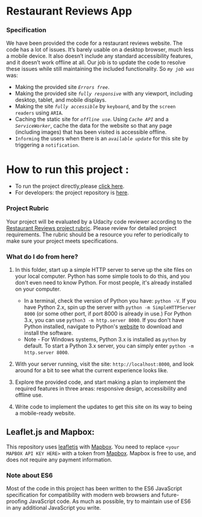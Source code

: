 # Restaurant Reviews App

### Specification
We have been provided the code for a restaurant reviews website. The code has a lot of issues. It’s barely usable on a desktop browser, much less a mobile device. It also doesn’t include any standard accessibility features, and it doesn’t work offline at all. Our job is to update the code to resolve these issues while still maintaining the included functionality. So _`my job was`_ was:

 - Making the provided site _`Errors free`_.
 - Making the provided site _`fully responsive`_ with any viewport, including desktop, tablet, and mobile displays.
 - Making the site _`fully accessible`_ by `keyboard`, and by the `screen readers` using `ARIA`.
 - Caching the static site for _`offline use`_. Using _`Cache API`_ and a _`ServiceWorker`_, cache the data for the website so that any page (including images) that has been visited is accessible offline.
 - `Informing` the users when there is an _`available update`_ for this site by triggering a `notification`.

# How to run this project :
 - To run the project directly,please [click here](https://danny-mousa.github.io/rest-rev-stg1/).
 - For developers: the project repository is [here](https://github.com/Danny-Mousa/rest-rev-stg1).

### Project Rubric

Your project will be evaluated by a Udacity code reviewer according to the [Restaurant Reviews project rubric](https://review.udacity.com/#!/rubrics/1090/view). Please review for detailed project requirements. The rubric should be a resource you refer to periodically to make sure your project meets specifications.

### What do I do from here?

1. In this folder, start up a simple HTTP server to serve up the site files on your local computer. Python has some simple tools to do this, and you don't even need to know Python. For most people, it's already installed on your computer.

    * In a terminal, check the version of Python you have: `python -V`. If you have Python 2.x, spin up the server with `python -m SimpleHTTPServer 8000` (or some other port, if port 8000 is already in use.) For Python 3.x, you can use `python3 -m http.server 8000`. If you don't have Python installed, navigate to Python's [website](https://www.python.org/) to download and install the software.
   * Note -  For Windows systems, Python 3.x is installed as `python` by default. To start a Python 3.x server, you can simply enter `python -m http.server 8000`.
2. With your server running, visit the site: `http://localhost:8000`, and look around for a bit to see what the current experience looks like.
3. Explore the provided code, and start making a plan to implement the required features in three areas: responsive design, accessibility and offline use.
4. Write code to implement the updates to get this site on its way to being a mobile-ready website.

## Leaflet.js and Mapbox:

This repository uses [leafletjs](https://leafletjs.com/) with [Mapbox](https://www.mapbox.com/). You need to replace `<your MAPBOX API KEY HERE>` with a token from [Mapbox](https://www.mapbox.com/). Mapbox is free to use, and does not require any payment information.

### Note about ES6

Most of the code in this project has been written to the ES6 JavaScript specification for compatibility with modern web browsers and future-proofing JavaScript code. As much as possible, try to maintain use of ES6 in any additional JavaScript you write.
